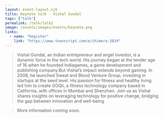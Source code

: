 ```yaml
---
layout: event-layout.njk
title: Keynote talk - Vishal Gondal
tags: ["talk"]
permalink: /talk/talk2
image: /assets/images/events/keynote.png
links:
  - name: "Register"
    link: "https://www.townscript.com/e/chimera-2024"
---
```


>Vishal Gondal, an Indian entrepreneur and angel investor, is a dynamic force in the tech world. His journey began at the tender age of 16 when he founded Indiagames, a game development and publishing company.But Vishal’s impact extends beyond gaming. In 2008, he launched Sweat and Blood Venture Group, investing in startups at the seed level. His passion for fitness and healthy living led him to create GOQii, a fitness technology company based in California, with offices in Mumbai and Shenzhen. Join us as Vishal shares insights on leveraging technology for positive change, bridging the gap between innovation and well-being

> More information coming soon.